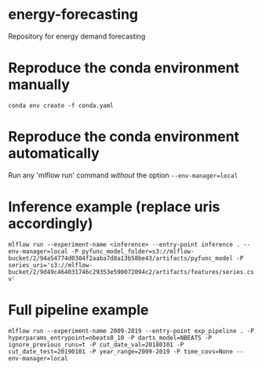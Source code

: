 # energy-forecasting

Repository for energy demand forecasting 

# Reproduce the conda environment manually
```conda env create -f conda.yaml```

# Reproduce the conda environment automatically
Run any 'mlflow run' command *without* the option `--env-manager=local`

# Inference example (replace uris accordingly)
```mlflow run --experiment-name <inference> --entry-point inference . --env-manager=local -P pyfunc_model_folder=s3://mlflow-bucket/2/94a54774d0304f2aaba7d8a13b58be43/artifacts/pyfunc_model -P series_uri='s3://mlflow-bucket/2/9d49c464031746c29353e590072094c2/artifacts/features/series.csv'```

# Full pipeline example
```mlflow run --experiment-name 2009-2019 --entry-point exp_pipeline . -P hyperparams_entrypoint=nbeats0_10 -P darts_model=NBEATS -P ignore_previous_runs=t -P cut_date_val=20180101 -P cut_date_test=20190101 -P year_range=2009-2019 -P time_covs=None --env-manager=local```